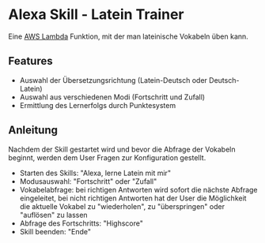 ﻿# Alexa Skill - Latein Trainer 
Eine [AWS Lambda](http://aws.amazon.com/lambda) Funktion, mit der man lateinische Vokabeln üben kann. 

## Features
- Auswahl der Übersetzungsrichtung (Latein-Deutsch oder Deutsch-Latein)
- Auswahl aus verschiedenen Modi (Fortschritt und Zufall)
- Ermittlung des Lernerfolgs durch Punktesystem

## Anleitung
Nachdem der Skill gestartet wird und bevor die Abfrage der Vokabeln beginnt, werden dem User Fragen zur Konfiguration gestellt. 
- Starten des Skills: "Alexa, lerne Latein mit mir"
- Modusauswahl: "Fortschritt" oder "Zufall"
- Vokabelabfrage: bei richtigen Antworten wird sofort die nächste Abfrage eingeleitet, bei nicht richtigen Antworten hat der User die Möglichkeit die aktuelle Vokabel zu "wiederholen", zu "überspringen" oder "auflösen" zu lassen
- Abfrage des Fortschritts: "Highscore"
- Skill beenden: "Ende"

